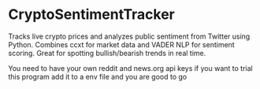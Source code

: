 # CryptoSentimentTracker
Tracks live crypto prices and analyzes public sentiment from Twitter using Python. Combines ccxt for market data and VADER NLP for sentiment scoring. Great for spotting bullish/bearish trends in real time.

You need to have your own reddit and news.org api keys if you want to trial this program add it to a env file and you are good to go